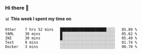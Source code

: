 ### Hi there 👋

<!--
This section is powered by waka-readme.
https://github.com/athul/waka-readme
-->
📊 **This week I spent my time on**
<!--START_SECTION:waka-->
```text
Other    7 hrs 52 mins   █████████████████████░░░░   85.89 % 
YAML     30 mins         █░░░░░░░░░░░░░░░░░░░░░░░░   05.62 % 
INI      30 mins         █░░░░░░░░░░░░░░░░░░░░░░░░   05.49 % 
Text     9 mins          ░░░░░░░░░░░░░░░░░░░░░░░░░   01.74 % 
Docker   3 mins          ░░░░░░░░░░░░░░░░░░░░░░░░░   00.70 %
```
<!--END_SECTION:waka-->

<!--
**nb5p/nb5p** is a ✨ _special_ ✨ repository because its `README.md` (this file) appears on your GitHub profile.

Here are some ideas to get you started:

- 🔭 I’m currently working on ...
- 🌱 I’m currently learning ...
- 👯 I’m looking to collaborate on ...
- 🤔 I’m looking for help with ...
- 💬 Ask me about ...
- 📫 How to reach me: ...
- 😄 Pronouns: ...
- ⚡ Fun fact: ...
-->
